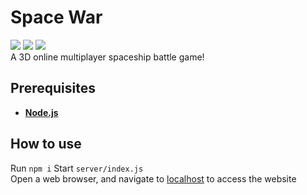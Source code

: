 # Space War
![](https://img.shields.io/github/repo-size/jasondyoungberg/space-war)
![](https://img.shields.io/github/contributors/jasondyoungberg/space-war)
![](https://img.shields.io/github/last-commit/jasondyoungberg/space-war)
<br>A 3D online multiplayer spaceship battle game!

## Prerequisites
* [**Node.js**](https://nodejs.org/en/download/package-manager/)

## How to use
Run `npm i`
Start `server/index.js`    
Open a web browser, and navigate to [localhost](http://localhost/) to access the website

